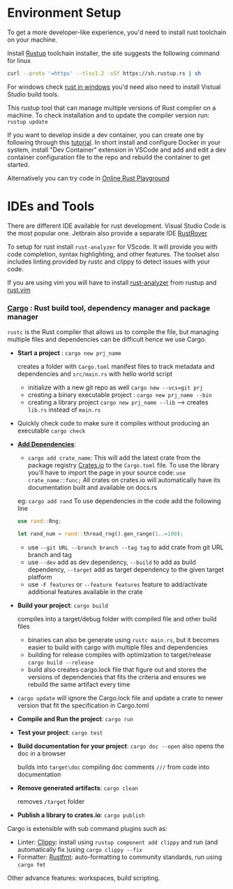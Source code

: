 # Environment Setup

To get a more developer-like experience, you'd need to install rust toolchain on your machine.

Install [Rustup](https://www.rust-lang.org/tools/install) toolchain installer, the site suggests the following command for linux

```bash
curl --proto '=https' --tlsv1.2 -sSf https://sh.rustup.rs | sh
```

For windows check [rust in windows](https://learn.microsoft.com/windows/dev-environment/rust/setup) you'd need also need to install Vistual Studio build tools.

This rustup tool that can manage multiple versions of Rust compiler on a machine. To check installation and to update the compiler version run: `rustup update`

If you want to develop inside a dev container, you can create one by following through this [tutorial](https://code.visualstudio.com/docs/devcontainers/containers). In short install and configure Docker in your system, install "Dev Container" extension in VSCode and add and edit a dev container configuration file to the repo and rebuild the container to get started.

Alternatively you can try code in [Online Rust Playground](https://play.rust-lang.org/)

# IDEs and Tools

There are different IDE available for rust development. Visual Studio Code is the most popular one. Jetbrain also provide a separate IDE [RustRover](https://www.jetbrains.com/rust/)

To setup for rust install `rust-analyzer` for VScode. It will provide you with code completion, syntax highlighting, and other features. The toolset also includes linting provided by rustc and clippy to detect issues with your code.

If you are using vim you will have to install [rust-analyzer](https://github.com/rust-lang/rust-analyzer) from rustup and [rust.vim](https://github.com/rust-lang/rust.vim)


### [Cargo](https://doc.rust-lang.org/cargo/index.html) : Rust build tool, dependency manager and package manager

`rustc` is the Rust compiler that allows us to compile the file, but managing multiple files and dependencies can be difficult hence we use Cargo.

- **Start a project** :  `cargo new prj_name`
  
  creates a folder with `Cargo.toml` manifest files to track metadata and dependencies and `src/main.rs` with hello world script
  - initialize with a new git repo as well `cargo new --vcs=git prj`
  - creating a binary executable project : `cargo new prj_name --bin` 
  - creating a library project `cargo new prj_name --lib` --> creates `lib.rs` instead of `main.rs`

- Quickly check code to make sure it compiles without producing an executable `cargo check`

- [**Add Dependencies**](https://doc.rust-lang.org/cargo/commands/cargo-add.html):
  - `cargo add crate_name`: This will add the latest crate from the package registry [Crates.io](https://crates.io/) to the `Cargo.toml` file. To use the library you'll have to import the page in your source code: `use crate_name::func;` All crates on crates.io will automatically have its documentation built and available on docs.rs


  eg:  `cargo add rand` To use dependencies in the code add the following line

    ```rust
    use rand::Rng;

    let rand_num = rand::thread_rng().gen_range(1..=100);
    ```

  - use `--git URL --branch branch --tag tag` to add crate from git URL branch and tag
  - use `--dev` add as dev dependency, `--build` to add as build dependency, `--target` add as target dependency to the given target platform
  - use `-F features` or `--feature features` feature to add/activate additional features available in the crate

- **Build your project**: `cargo build`

  compiles into a target/debug folder with compiled file and other build files
  - binaries can also be generate using `rustc main.rs`, but it becomes easier to build with cargo with multiple files and dependencies
  - building for release compiles with optimization to target/release `cargo build --release`
  - build also creates cargo.lock file that figure out and stores the versions of dependencies that fits the criteria and ensures we rebuild the same artifact every time
- `cargo update` will ignore the Cargo.lock file and update a crate to newer version that fit the specification in Cargo.toml

- **Compile and Run the project**: `cargo run`

- **Test your project**: `cargo test` 

- **Build documentation for your project**: `cargo doc --open` also opens the doc in a browser

  builds into `target\doc` compiling doc comments `///` from code into documentation 
  
- **Remove generated artifacts**: `cargo clean`

  removes `/target` folder

- **Publish a library to crates.io**: `cargo publish` 

Cargo is extensible with sub command plugins such as:

- Linter: [Clippy](https://github.com/rust-lang/rust-clippy): install using `rustup component add clippy` and run (and automatically fix )using `cargo clippy --fix`
- Formatter: [Rustfmt](https://github.com/rust-lang/rustfmt): auto-formatting to community standards, run using `cargo fmt`

Other advance features: workspaces, build scripting.
